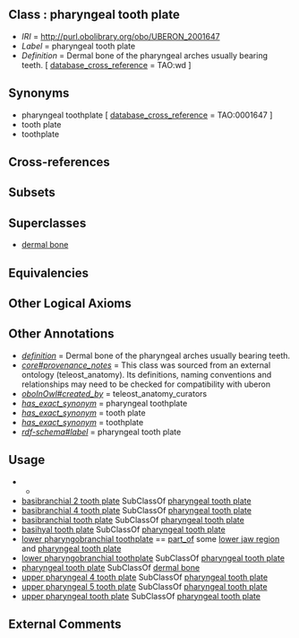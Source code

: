 
## Class : pharyngeal tooth plate

 * *IRI* = http://purl.obolibrary.org/obo/UBERON_2001647
 * *Label* = pharyngeal tooth plate
 * *Definition* = Dermal bone of the pharyngeal arches usually bearing teeth. [ [database_cross_reference](../../ef/oboInOwl#hasDbXref.md) = TAO:wd ]

## Synonyms

 * pharyngeal toothplate [ [database_cross_reference](../../ef/oboInOwl#hasDbXref.md) = TAO:0001647 ]
 * tooth plate
 * toothplate

## Cross-references


## Subsets


## Superclasses

 * [dermal bone](../../UBERON/07/UBERON_0008907.md)

## Equivalencies


## Other Logical Axioms


## Other Annotations

 * *[definition](../../IAO/15/IAO_0000115.md)* = Dermal bone of the pharyngeal arches usually bearing teeth.
 * *[core#provenance_notes](../../core#provenance/es/core#provenance_notes.md)* = This class was sourced from an external ontology (teleost_anatomy). Its definitions, naming conventions and relationships may need to be checked for compatibility with uberon
 * *[oboInOwl#created_by](../../oboInOwl#created/by/oboInOwl#created_by.md)* = teleost_anatomy_curators
 * *[has_exact_synonym](../../ym/oboInOwl#hasExactSynonym.md)* = pharyngeal toothplate
 * *[has_exact_synonym](../../ym/oboInOwl#hasExactSynonym.md)* = tooth plate
 * *[has_exact_synonym](../../ym/oboInOwl#hasExactSynonym.md)* = toothplate
 * *[rdf-schema#label](../../el/rdf-schema#label.md)* = pharyngeal tooth plate

## Usage

 * -
 * [basibranchial 2 tooth plate](../../UBERON/64/UBERON_2001664.md) SubClassOf [pharyngeal tooth plate](../../UBERON/47/UBERON_2001647.md)
 * [basibranchial 4 tooth plate](../../UBERON/62/UBERON_2001662.md) SubClassOf [pharyngeal tooth plate](../../UBERON/47/UBERON_2001647.md)
 * [basibranchial tooth plate](../../UBERON/61/UBERON_2001661.md) SubClassOf [pharyngeal tooth plate](../../UBERON/47/UBERON_2001647.md)
 * [basihyal tooth plate](../../UBERON/48/UBERON_2001648.md) SubClassOf [pharyngeal tooth plate](../../UBERON/47/UBERON_2001647.md)
 * [lower pharyngobranchial toothplate](../../UBERON/83/UBERON_0018283.md) == [part_of](../../BFO/50/BFO_0000050.md) some [lower jaw region](../../UBERON/10/UBERON_0001710.md) and [pharyngeal tooth plate](../../UBERON/47/UBERON_2001647.md)
 * [lower pharyngobranchial toothplate](../../UBERON/83/UBERON_0018283.md) SubClassOf [pharyngeal tooth plate](../../UBERON/47/UBERON_2001647.md)
 * [pharyngeal tooth plate](../../UBERON/47/UBERON_2001647.md) SubClassOf [dermal bone](../../UBERON/07/UBERON_0008907.md)
 * [upper pharyngeal 4 tooth plate](../../UBERON/54/UBERON_2001654.md) SubClassOf [pharyngeal tooth plate](../../UBERON/47/UBERON_2001647.md)
 * [upper pharyngeal 5 tooth plate](../../UBERON/56/UBERON_2001656.md) SubClassOf [pharyngeal tooth plate](../../UBERON/47/UBERON_2001647.md)
 * [upper pharyngeal tooth plate](../../UBERON/58/UBERON_2001658.md) SubClassOf [pharyngeal tooth plate](../../UBERON/47/UBERON_2001647.md)

## External Comments


